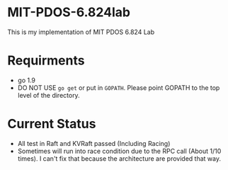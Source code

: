 # MIT-PDOS-6.824lab
This is my implementation of MIT PDOS 6.824 Lab

# Requirments
- go 1.9
- DO NOT USE `go get` or put in `GOPATH`. Please point GOPATH to the top level of the directory.

# Current Status
- All test in Raft and KVRaft passed (Including Racing)
- Sometimes will run into race condition due to the RPC call (About 1/10 times). I can't fix that because the architecture are provided that way.
